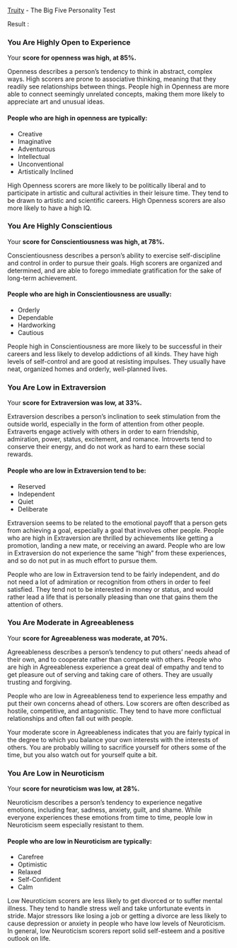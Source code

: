 [Truity](https://www.truity.com/test/big-five-personality-test) - The Big Five Personality Test

Result : 

### You Are **Highly Open to Experience**
Your **score for openness was high, at 85%.**

Openness describes a person’s tendency to think in abstract, complex ways. High scorers are prone to associative thinking, meaning that they readily see relationships between things. People high in Openness are more able to connect seemingly unrelated concepts, making them more likely to appreciate art and unusual ideas.

#### People who are high in openness are typically:

* Creative
* Imaginative
* Adventurous
* Intellectual
* Unconventional
* Artistically Inclined

High Openness scorers are more likely to be politically liberal and to participate in artistic and cultural activities in their leisure time. They tend to be drawn to artistic and scientific careers. High Openness scorers are also more likely to have a high IQ.

### You Are **Highly Conscientious**
Your **score for Conscientiousness was high, at 78%.**

Conscientiousness describes a person’s ability to exercise self-discipline and control in order to pursue their goals. High scorers are organized and determined, and are able to forego immediate gratification for the sake of long-term achievement.

#### People who are high in Conscientiousness are usually:

* Orderly
* Dependable
* Hardworking
* Cautious

People high in Conscientiousness are more likely to be successful in their careers and less likely to develop addictions of all kinds. They have high levels of self-control and are good at resisting impulses. They usually have neat, organized homes and orderly, well-planned lives.

### You Are **Low in Extraversion**
Your **score for Extraversion was low, at 33%.**

Extraversion describes a person’s inclination to seek stimulation from the outside world, especially in the form of attention from other people. Extraverts engage actively with others in order to earn friendship, admiration, power, status, excitement, and romance. Introverts tend to conserve their energy, and do not work as hard to earn these social rewards.

#### People who are low in Extraversion tend to be:

* Reserved
* Independent
* Quiet
* Deliberate

Extraversion seems to be related to the emotional payoff that a person gets from achieving a goal, especially a goal that involves other people. People who are high in Extraversion are thrilled by achievements like getting a promotion, landing a new mate, or receiving an award. People who are low in Extraversion do not experience the same “high” from these experiences, and so do not put in as much effort to pursue them.

People who are low in Extraversion tend to be fairly independent, and do not need a lot of admiration or recognition from others in order to feel satisfied. They tend not to be interested in money or status, and would rather lead a life that is personally pleasing than one that gains them the attention of others.

### You Are **Moderate in Agreeableness**
Your **score for Agreeableness was moderate, at 70%.**

Agreeableness describes a person’s tendency to put others’ needs ahead of their own, and to cooperate rather than compete with others. People who are high in Agreeableness experience a great deal of empathy and tend to get pleasure out of serving and taking care of others. They are usually trusting and forgiving.

People who are low in Agreeableness tend to experience less empathy and put their own concerns ahead of others. Low scorers are often described as hostile, competitive, and antagonistic. They tend to have more conflictual relationships and often fall out with people.

Your moderate score in Agreeableness indicates that you are fairly typical in the degree to which you balance your own interests with the interests of others. You are probably willing to sacrifice yourself for others some of the time, but you also watch out for yourself quite a bit.

### You Are **Low in Neuroticism** 
Your **score for neuroticism was low, at 28%.**

Neuroticism describes a person’s tendency to experience negative emotions, including fear, sadness, anxiety, guilt, and shame. While everyone experiences these emotions from time to time, people low in Neuroticism seem especially resistant to them.

#### People who are low in Neuroticism are typically:

* Carefree
* Optimistic
* Relaxed
* Self-Confident
* Calm

Low Neuroticism scorers are less likely to get divorced or to suffer mental illness. They tend to handle stress well and take unfortunate events in stride. Major stressors like losing a job or getting a divorce are less likely to cause depression or anxiety in people who have low levels of Neuroticism. In general, low Neuroticism scorers report solid self-esteem and a positive outlook on life.
